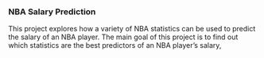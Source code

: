 ### NBA Salary Prediction

This project explores how a variety of NBA statistics can be used to predict the salary of an NBA player.
The main goal of this project is to find out which statistics are the best predictors of an NBA player’s salary,
